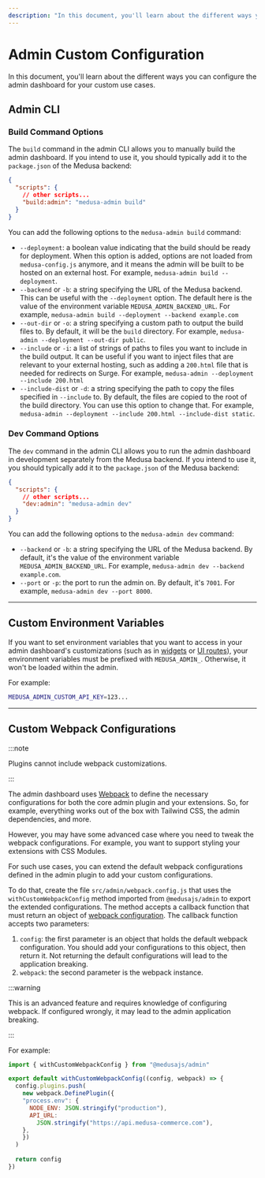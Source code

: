```yaml
---
description: "In this document, you'll learn about the different ways you can configure the admin dashboard for your custom use cases."
---
```


# Admin Custom Configuration

In this document, you'll learn about the different ways you can configure the admin dashboard for your custom use cases.

## Admin CLI

### Build Command Options

The `build` command in the admin CLI allows you to manually build the admin dashboard. If you intend to use it, you should typically add it to the `package.json` of the Medusa backend:

```json title=package.json
{
  "scripts": {
    // other scripts...
    "build:admin": "medusa-admin build"
  }
}
```

You can add the following options to the `medusa-admin build` command:

- `--deployment`: a boolean value indicating that the build should be ready for deployment. When this option is added, options are not loaded from `medusa-config.js` anymore, and it means the admin will be built to be hosted on an external host. For example, `medusa-admin build --deployment`.
- `--backend` or `-b`: a string specifying the URL of the Medusa backend. This can be useful with the `--deployment` option. The default here is the value of the environment variable `MEDUSA_ADMIN_BACKEND_URL`. For example, `medusa-admin build --deployment --backend example.com`
- `--out-dir` or `-o`: a string specifying a custom path to output the build files to. By default, it will be the `build` directory. For example, `medusa-admin --deployment --out-dir public`.
- `--include` or `-i`: a list of strings of paths to files you want to include in the build output. It can be useful if you want to inject files that are relevant to your external hosting, such as adding a `200.html` file that is needed for redirects on Surge. For example, `medusa-admin --deployment --include 200.html`
- `--include-dist` or `-d`: a string specifying the path to copy the files specified in `--include` to. By default, the files are copied to the root of the build directory. You can use this option to change that. For example, `medusa-admin --deployment --include 200.html --include-dist static`.

### Dev Command Options

The `dev` command in the admin CLI allows you to run the admin dashboard in development separately from the Medusa backend. If you intend to use it, you should typically add it to the `package.json` of the Medusa backend:

```json title=package.json
{
  "scripts": {
    // other scripts...
    "dev:admin": "medusa-admin dev"
  }
}
```

You can add the following options to the `medusa-admin dev` command:

- `--backend` or `-b`: a string specifying the URL of the Medusa backend. By default, it's the value of the environment variable `MEDUSA_ADMIN_BACKEND_URL`. For example, `medusa-admin dev --backend example.com`.
- `--port` or `-p`: the port to run the admin on. By default, it's `7001`. For example, `medusa-admin dev --port 8000`.

---

## Custom Environment Variables

If you want to set environment variables that you want to access in your admin dashboard's customizations (such as in [widgets](./widgets.md) or [UI routes](./routes.md)), your environment variables must be prefixed with `MEDUSA_ADMIN_`. Otherwise, it won't be loaded within the admin.

For example:

```bash
MEDUSA_ADMIN_CUSTOM_API_KEY=123...
```

---

## Custom Webpack Configurations

:::note

Plugins cannot include webpack customizations.

:::

The admin dashboard uses [Webpack](https://webpack.js.org/) to define the necessary configurations for both the core admin plugin and your extensions. So, for example, everything works out of the box with Tailwind CSS, the admin dependencies, and more.

However, you may have some advanced case where you need to tweak the webpack configurations. For example, you want to support styling your extensions with CSS Modules.

For such use cases, you can extend the default webpack configurations defined in the admin plugin to add your custom configurations.

To do that, create the file `src/admin/webpack.config.js` that uses the `withCustomWebpackConfig` method imported from `@medusajs/admin` to export the extended configurations. The method accepts a callback function that must return an object of [webpack configuration](https://webpack.js.org/configuration/). The callback function accepts two parameters:

1. `config`: the first parameter is an object that holds the default webpack configuration. You should add your configurations to this object, then return it. Not returning the default configurations will lead to the application breaking.
2. `webpack`: the second parameter is the webpack instance.

:::warning

This is an advanced feature and requires knowledge of configuring webpack. If configured wrongly, it may lead to the admin application breaking.

:::

For example:

```js title=src/admin/webpack.config.js
import { withCustomWebpackConfig } from "@medusajs/admin"

export default withCustomWebpackConfig((config, webpack) => {
  config.plugins.push(
    new webpack.DefinePlugin({
    "process.env": {
      NODE_ENV: JSON.stringify("production"),
      API_URL: 
        JSON.stringify("https://api.medusa-commerce.com"),
    },
    })
  )
  
  return config
})
```
